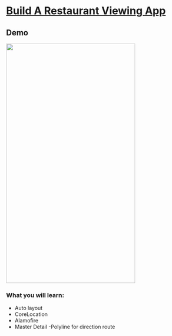 <h1><a href="https://www.youtube.com/watch?v=cwBBe_rfTd8" target="_blank">Build A Restaurant Viewing App</a></h1>

## Demo

<img src="https://i.imgur.com/9thpBwq.gif" width="350" height="650">

### What you will learn:
- Auto layout
- CoreLocation
- Alamofire
- Master Detail
-Polyline for direction route

